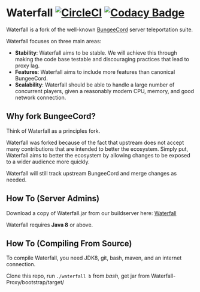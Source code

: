 Waterfall [![CircleCI](https://circleci.com/gh/SeocraftNetwork/Waterfall.svg?style=shield)](https://circleci.com/gh/SeocraftNetwork/Waterfall)  [![Codacy Badge](https://api.codacy.com/project/badge/Grade/9c3aad278ecb40278ff5399233c2f6c7)](https://www.codacy.com/gh/SeocraftNetwork/Waterfall?utm_source=github.com&amp;utm_medium=referral&amp;utm_content=SeocraftNetwork/Waterfall&amp;utm_campaign=Badge_Grade)
=========

Waterfall is a fork of the well-known [BungeeCord](https://github.com/SpigotMC/BungeeCord) server teleportation suite.

Waterfall focuses on three main areas:

- **Stability**: Waterfall aims to be stable. We will achieve this through making the code base testable and discouraging practices that lead to proxy lag.
- **Features**: Waterfall aims to include more features than canonical BungeeCord.
- **Scalability**: Waterfall should be able to handle a large number of concurrent players, given a reasonably modern CPU, memory, and good network connection.

## Why fork BungeeCord?

Think of Waterfall as a principles fork.

Waterfall was forked because of the fact that upstream does not accept many contributions that are intended to better the ecosystem. Simply put, Waterfall aims to better
the ecosystem by allowing changes to be exposed to a wider audience more quickly.

Waterfall will still track upstream BungeeCord and merge changes as needed.

## How To (Server Admins)

Download a copy of Waterfall.jar from our buildserver here: [Waterfall](https://papermc.io/ci/job/Waterfall/)

Waterfall requires **Java 8** or above.

## How To (Compiling From Source)

To compile Waterfall, you need JDK8, git, bash, maven, and an internet connection.

Clone this repo, run `./waterfall b` from *bash*, get jar from Waterfall-Proxy/bootstrap/target/